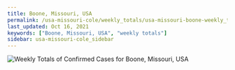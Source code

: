 ```yaml
---
title: Boone, Missouri, USA
permalink: /usa-missouri-cole/weekly_totals/usa-missouri-boone-weekly_totals.html
last_updated: Oct 16, 2021
keywords: ["Boone, Missouri, USA", "weekly totals"]
sidebar: usa-missouri-cole_sidebar
---
```


![Weekly Totals of Confirmed Cases for Boone, Missouri, USA](/covid_tracker/images/graphs/usa-missouri-boone-weekly_totals_graph.png)
